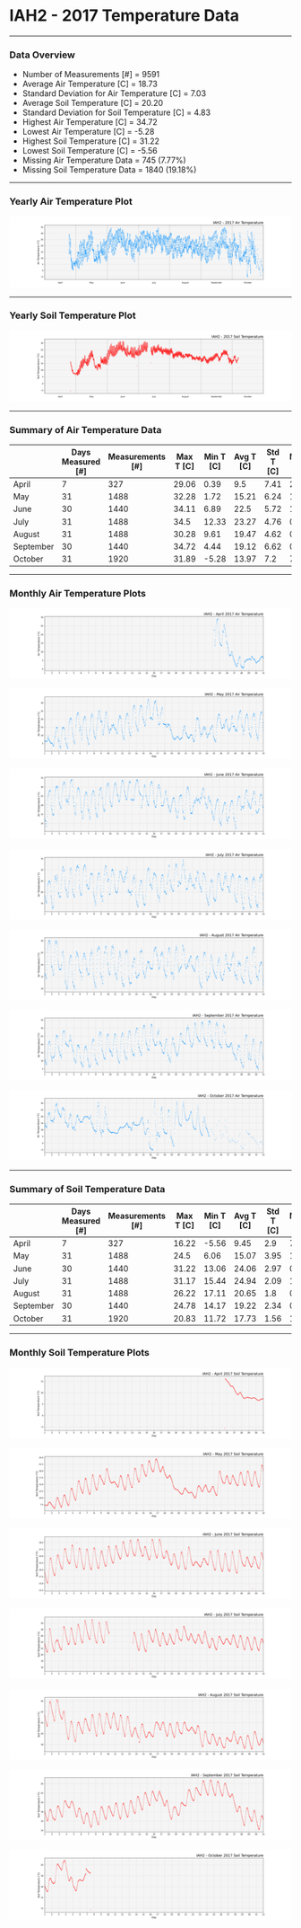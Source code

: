 # IAH2 - 2017 Temperature Data

***

### Data Overview

- Number of Measurements [#] = 9591
- Average Air Temperature [C] = 18.73
- Standard Deviation for Air Temperature [C] = 7.03
- Average Soil Temperature [C] = 20.20
- Standard Deviation for Soil Temperature [C] = 4.83
- Highest Air Temperature [C] = 34.72
- Lowest Air Temperature [C] = -5.28
- Highest Soil Temperature [C] = 31.22
- Lowest Soil Temperature [C] = -5.56
- Missing Air Temperature Data = 745 (7.77%)
- Missing Soil Temperature Data = 1840 (19.18%)

***

### Yearly Air Temperature Plot

![](2017_Air_Temperature_Scatter_Plot.png)

***

### Yearly Soil Temperature Plot

![](2017_Soil_Temperature_Scatter_Plot.png)

***

### Summary of Air Temperature Data

|           |   Days Measured [#] |   Measurements [#] |   Max T [C] |   Min T [C] |   Avg T [C] |   Std T [C] |   Missing [C] |   Missing [%] |
|-----------|---------------------|--------------------|-------------|-------------|-------------|-------------|---------------|---------------|
| April     |                   7 |                327 |       29.06 |        0.39 |        9.5  |        7.41 |             2 |          0.61 |
| May       |                  31 |               1488 |       32.28 |        1.72 |       15.21 |        6.24 |             1 |          0.07 |
| June      |                  30 |               1440 |       34.11 |        6.89 |       22.5  |        5.72 |             1 |          0.07 |
| July      |                  31 |               1488 |       34.5  |       12.33 |       23.27 |        4.76 |             0 |          0    |
| August    |                  31 |               1488 |       30.28 |        9.61 |       19.47 |        4.62 |             0 |          0    |
| September |                  30 |               1440 |       34.72 |        4.44 |       19.12 |        6.62 |             0 |          0    |
| October   |                  31 |               1920 |       31.89 |       -5.28 |       13.97 |        7.2  |           741 |         38.59 |

***

### Monthly Air Temperature Plots

![](04_2017_Air_Temperature_Scatter_Plot.png)

![](05_2017_Air_Temperature_Scatter_Plot.png)

![](06_2017_Air_Temperature_Scatter_Plot.png)

![](07_2017_Air_Temperature_Scatter_Plot.png)

![](08_2017_Air_Temperature_Scatter_Plot.png)

![](09_2017_Air_Temperature_Scatter_Plot.png)

![](10_2017_Air_Temperature_Scatter_Plot.png)

***

### Summary of Soil Temperature Data

|           |   Days Measured [#] |   Measurements [#] |   Max T [C] |   Min T [C] |   Avg T [C] |   Std T [C] |   Missing [C] |   Missing [%] |
|-----------|---------------------|--------------------|-------------|-------------|-------------|-------------|---------------|---------------|
| April     |                   7 |                327 |       16.22 |       -5.56 |        9.45 |        2.9  |            74 |         22.63 |
| May       |                  31 |               1488 |       24.5  |        6.06 |       15.07 |        3.95 |             1 |          0.07 |
| June      |                  30 |               1440 |       31.22 |       13.06 |       24.06 |        2.97 |             0 |          0    |
| July      |                  31 |               1488 |       31.17 |       15.44 |       24.94 |        2.09 |           158 |         10.62 |
| August    |                  31 |               1488 |       26.22 |       17.11 |       20.65 |        1.8  |             0 |          0    |
| September |                  30 |               1440 |       24.78 |       14.17 |       19.22 |        2.34 |             0 |          0    |
| October   |                  31 |               1920 |       20.83 |       11.72 |       17.73 |        1.56 |          1607 |         83.7  |

***

### Monthly Soil Temperature Plots

![](04_2017_Soil_Temperature_Scatter_Plot.png)

![](05_2017_Soil_Temperature_Scatter_Plot.png)

![](06_2017_Soil_Temperature_Scatter_Plot.png)

![](07_2017_Soil_Temperature_Scatter_Plot.png)

![](08_2017_Soil_Temperature_Scatter_Plot.png)

![](09_2017_Soil_Temperature_Scatter_Plot.png)

![](10_2017_Soil_Temperature_Scatter_Plot.png)

